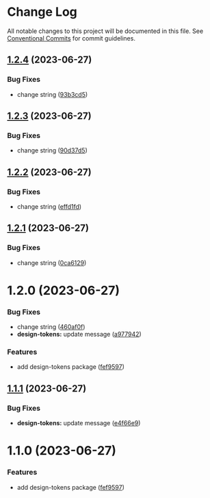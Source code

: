 # Change Log

All notable changes to this project will be documented in this file.
See [Conventional Commits](https://conventionalcommits.org) for commit guidelines.

## [1.2.4](https://github.com/ajkl2533/monorepo-example/compare/@radekpodrazky/design-tokens@1.2.3...@radekpodrazky/design-tokens@1.2.4) (2023-06-27)

### Bug Fixes

- change string ([93b3cd5](https://github.com/ajkl2533/monorepo-example/commit/93b3cd5a14ad58fc5596c9b0ec4fcfcd1aea4c26))

## [1.2.3](https://github.com/ajkl2533/monorepo-example/compare/@radekpodrazky/design-tokens@1.2.2...@radekpodrazky/design-tokens@1.2.3) (2023-06-27)

### Bug Fixes

- change string ([90d37d5](https://github.com/ajkl2533/monorepo-example/commit/90d37d53a2eb4497a49db595125c493bf4ec5f3c))

## [1.2.2](https://github.com/ajkl2533/monorepo-example/compare/@radekpodrazky/design-tokens@1.2.1...@radekpodrazky/design-tokens@1.2.2) (2023-06-27)

### Bug Fixes

- change string ([effd1fd](https://github.com/ajkl2533/monorepo-example/commit/effd1fda901414eda55c958faf49fef22e89fe27))

## [1.2.1](https://github.com/ajkl2533/monorepo-example/compare/@radekpodrazky/design-tokens@1.2.0...@radekpodrazky/design-tokens@1.2.1) (2023-06-27)

### Bug Fixes

- change string ([0ca6129](https://github.com/ajkl2533/monorepo-example/commit/0ca6129a6972ad633cb72421260ba1278fc16647))

# 1.2.0 (2023-06-27)

### Bug Fixes

- change string ([460af0f](https://github.com/ajkl2533/monorepo-example/commit/460af0ff19301ddee99785660a8eb36d8ba11dce))
- **design-tokens:** update message ([a977942](https://github.com/ajkl2533/monorepo-example/commit/a97794256c32aeb18c8f1e6f443a5bfad6ffb767))

### Features

- add design-tokens package ([fef9597](https://github.com/ajkl2533/monorepo-example/commit/fef9597651a96618b57ca6d1b0f50bb004fb8d0f))

## [1.1.1](https://github.com/ajkl2533/monorepo-example/compare/design-tokens@1.1.0...design-tokens@1.1.1) (2023-06-27)

### Bug Fixes

- **design-tokens:** update message ([e4f66e9](https://github.com/ajkl2533/monorepo-example/commit/e4f66e92d54333904fd06f99ebc392c6e712226a))

# 1.1.0 (2023-06-27)

### Features

- add design-tokens package ([fef9597](https://github.com/ajkl2533/monorepo-example/commit/fef9597651a96618b57ca6d1b0f50bb004fb8d0f))
